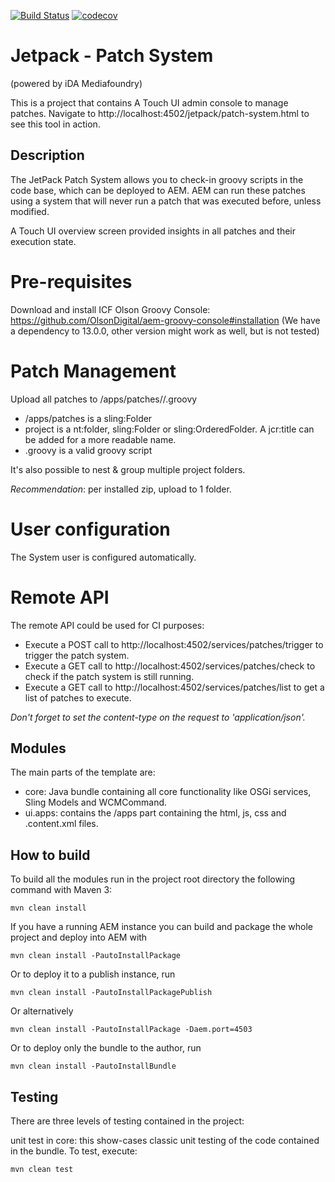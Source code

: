 [![Build Status](https://travis-ci.org/ida-mediafoundry/jetpack-patch-system.svg?branch=master)](https://travis-ci.org/ida-mediafoundry/jetpack-patch-system) [![codecov](https://codecov.io/gh/ida-mediafoundry/jetpack-patch-system/branch/master/graph/badge.svg)](https://codecov.io/gh/ida-mediafoundry/jetpack-patch-system)

# Jetpack - Patch System
(powered by iDA Mediafoundry)

This is a project that contains A Touch UI admin console to manage patches.
Navigate to http://localhost:4502/jetpack/patch-system.html to see this tool in action.

## Description

The JetPack Patch System allows you to check-in groovy scripts in the code base, which can be deployed to AEM.
AEM can run these patches using a system that will never run a patch that was executed before, unless modified.

A Touch UI overview screen provided insights in all patches and their execution state.

# Pre-requisites

Download and install ICF Olson Groovy Console: https://github.com/OlsonDigital/aem-groovy-console#installation
(We have a dependency to 13.0.0, other version might work as well, but is not tested)

# Patch Management

Upload all patches to /apps/patches/<project>/<patch>.groovy
* /apps/patches is a sling:Folder
* project is a nt:folder, sling:Folder or sling:OrderedFolder. A jcr:title can be added for a more readable name.
* <patch>.groovy is a valid groovy script

It's also possible to nest & group multiple project folders.

_Recommendation_: per installed zip, upload to 1 <project> folder.

# User configuration

The System user is configured automatically.

# Remote API

The remote API could be used for CI purposes:

* Execute a POST call to http://localhost:4502/services/patches/trigger to trigger the patch system.
* Execute a GET call to http://localhost:4502/services/patches/check to check if the patch system is still running.
* Execute a GET call to http://localhost:4502/services/patches/list to get a list of patches to execute.

*Don't forget to set the content-type on the request to 'application/json'.*

## Modules

The main parts of the template are:

* core: Java bundle containing all core functionality like OSGi services, Sling Models and WCMCommand.
* ui.apps: contains the /apps part containing the html, js, css and .content.xml files.

## How to build

To build all the modules run in the project root directory the following command with Maven 3:

    mvn clean install

If you have a running AEM instance you can build and package the whole project and deploy into AEM with  

    mvn clean install -PautoInstallPackage
    
Or to deploy it to a publish instance, run

    mvn clean install -PautoInstallPackagePublish
    
Or alternatively

    mvn clean install -PautoInstallPackage -Daem.port=4503

Or to deploy only the bundle to the author, run

    mvn clean install -PautoInstallBundle

## Testing

There are three levels of testing contained in the project:

unit test in core: this show-cases classic unit testing of the code contained in the bundle. To test, execute:

    mvn clean test
